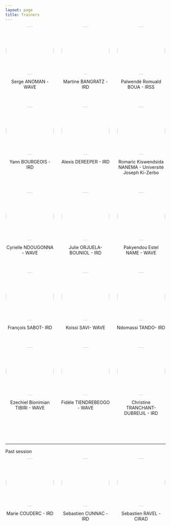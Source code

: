 ```yaml
---
layout: page
title: Trainers
---
```


<div style="display: flex; flex-wrap: wrap; gap: 20px; justify-content: space-between;">

  <div style="flex: 1 1 calc(33.333% - 20px); text-align: center; margin-bottom: 20px;">
    <img src="/cibig/assets/img/trainer_serge_anoman.jpg" style="height: 150px; border-radius: 50%; margin: 0 auto;">
    <p>Serge ANOMAN - WAVE</p>
  </div>

  <div style="flex: 1 1 calc(33.333% - 20px); text-align: center; margin-bottom: 20px;">
    <img src="/cibig/assets/img/trainer_martine_bangratz.jpeg" style="height: 150px; border-radius: 50%; margin: 0 auto;">
    <p>Martine BANGRATZ - IRD</p>
  </div>

  <div style="flex: 1 1 calc(33.333% - 20px); text-align: center; margin-bottom: 20px;">
    <img src="/cibig/assets/img/trainer_romuald_boua.jpeg" style="height: 150px; border-radius: 50%; margin: 0 auto;">
    <p>Palwendé Romuald BOUA - IRSS</p>
  </div>
  
  <div style="flex: 1 1 calc(33.333% - 20px); text-align: center; margin-bottom: 20px;">
    <img src="/cibig/assets/img/trainer_yann_bourgeois.jpeg" style="height: 150px; border-radius: 50%; margin: 0 auto;">
    <p>Yann BOURGEOIS - IRD</p>
  </div>

  <div style="flex: 1 1 calc(33.333% - 20px); text-align: center; margin-bottom: 20px;">
    <img src="/cibig/assets/img/trainer_alexis_dereeper.jpeg" style="height: 150px; border-radius: 50%; margin: 0 auto;">
    <p>Alexis DEREEPER - IRD</p>
  </div>

  <div style="flex: 1 1 calc(33.333% - 20px); text-align: center; margin-bottom: 20px;">
    <img src="/cibig/assets/img/trainer_romaric_nanema.jpeg" style="height: 150px; border-radius: 50%; margin: 0 auto;">
    <p>Romaric Kiswendsida NANEMA - Université Joseph Ki-Zerbo</p>
  </div>


  <div style="flex: 1 1 calc(33.333% - 20px); text-align: center; margin-bottom: 20px;">
    <img src="/cibig/assets/img/trainer_cyrielle_ndougonna.jpg" style="height: 150px; border-radius: 50%; margin: 0 auto;">
    <p>Cyrielle NDOUGONNA - WAVE</p>
  </div>
  
  <div style="flex: 1 1 calc(33.333% - 20px); text-align: center; margin-bottom: 20px;">
    <img src="/cibig/assets/img/trainer_julie_orjuela.jpg" style="height: 150px; border-radius: 50%; margin: 0 auto;">
    <p>Julie ORJUELA-BOUNIOL - IRD</p>
  </div>


  <div style="flex: 1 1 calc(33.333% - 20px); text-align: center; margin-bottom: 20px;">
    <img src="/cibig/assets/img/trainer_name_pakyendou.jpg" style="height: 150px; border-radius: 50%; margin: 0 auto;">
    <p>Pakyendou Estel NAME - WAVE</p>
  </div>
  
  <div style="flex: 1 1 calc(33.333% - 20px); text-align: center; margin-bottom: 20px;">
    <img src="/cibig/assets/img/trainer_francois_sabot.jpeg" style="height: 150px; border-radius: 50%; margin: 0 auto;">
    <p>François SABOT- IRD</p>
  </div>


  <div style="flex: 1 1 calc(33.333% - 20px); text-align: center; margin-bottom: 20px;">
    <img src="/cibig/assets/img/trainer_koissi_savi.jpg" style="height: 150px; border-radius: 50%; margin: 0 auto;">
    <p>Koissi SAVI- WAVE</p>
  </div>
  
  <div style="flex: 1 1 calc(33.333% - 20px); text-align: center; margin-bottom: 20px;">
    <img src="/cibig/assets/img/trainer_ndomassi_tando.jpg" style="height: 150px; border-radius: 50%; margin: 0 auto;">
    <p>Ndomassi TANDO- IRD</p>
  </div>

  <div style="flex: 1 1 calc(33.333% - 20px); text-align: center; margin-bottom: 20px;">
    <img src="/cibig/assets/img/trainer_ezechiel_tibiri.jpeg" style="height: 150px; border-radius: 50%; margin: 0 auto;">
    <p>Ezechiel Bionimian TIBIRI - WAVE</p>
  </div>

  <div style="flex: 1 1 calc(33.333% - 20px); text-align: center; margin-bottom: 20px;">
    <img src="/cibig/assets/img/trainer_fidele_tiendrebeogo.jpeg" style="height: 150px; border-radius: 50%; margin: 0 auto;">
    <p>Fidèle TIENDREBEOGO - WAVE</p>
  </div>

  <div style="flex: 1 1 calc(33.333% - 20px); text-align: center; margin-bottom: 20px;">
    <img src="/cibig/assets/img/trainer_christine_tranchant.jpeg" style="height: 150px; border-radius: 50%; margin: 0 auto;">
    <p>Christine TRANCHANT-DUBREUIL - IRD</p>
  </div>



  <!-- Ajout d'un div vide pour ??quilibrer la derni??re ligne -->
  <div style="flex: 1 1 calc(33.333% - 20px); text-align: center; margin-bottom: 20px;">
  </div>

  <div style="flex: 1 1 calc(33.333% - 20px); text-align: center; margin-bottom: 20px;">
  </div>

</div>

---

Past session

<div style="display: flex; flex-wrap: wrap; gap: 20px; justify-content: space-between;">
  
  <div style="flex: 1 1 calc(33.333% - 20px); text-align: center; margin-bottom: 20px;">
    <img src="/cibig/assets/img/trainer_anonym.jpeg" style="height: 150px; border-radius: 50%; margin: 0 auto;">
    <p>Marie COUDERC - IRD</p>
  </div>

  <div style="flex: 1 1 calc(33.333% - 20px); text-align: center; margin-bottom: 20px;">
    <img src="/cibig/assets/img/trainer_sebastien_cunnac.jpeg" style="height: 150px; border-radius: 50%; margin: 0 auto;">
    <p>Sebastien CUNNAC - IRD</p>
  </div>
  
  <div style="flex: 1 1 calc(33.333% - 20px); text-align: center; margin-bottom: 20px;">
    <img src="/cibig/assets/img/trainer_sebastien_ravel.jpg" style=" height: 150px; border-radius: 50%; margin: 0 auto;">
    <p>Sebastien RAVEL - CIRAD</p>
  </div>
  
</div>
